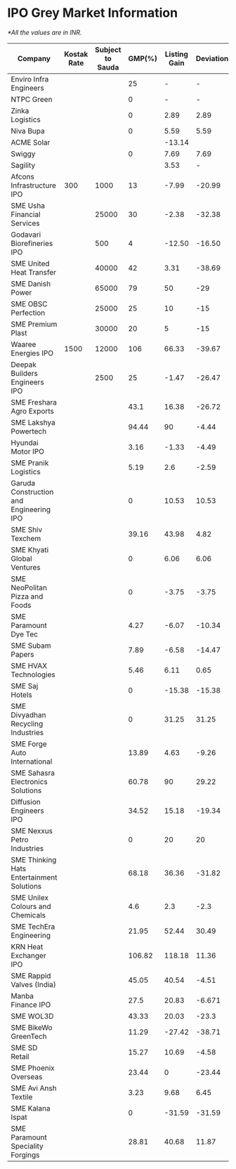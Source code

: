 # IPO Grey Market Information
_*All the values are in INR._

| Company | Kostak Rate | Subject to Sauda | GMP(%)| Listing Gain | Deviation |
|---------|-------------|------------------|-----|--------------|-----------|
|Enviro Infra Engineers| | |25|-|-|
|NTPC Green| | |0|-|-|
|Zinka Logistics| | |0|2.89|2.89|
|Niva Bupa| | |0|5.59|5.59|
|ACME Solar| | | |-13.14| |
|Swiggy| | |0|7.69|7.69|
|Sagility| | | |3.53|-|
|Afcons Infrastructure IPO |300|1000|13|-7.99|-20.99|
|SME Usha Financial Services| |25000|30|-2.38|-32.38|
|Godavari Biorefineries IPO| |500|4|-12.50|-16.50|
|SME United Heat Transfer| |40000|42|3.31|-38.69|
|SME Danish Power| |65000|79|50|-29|
|SME OBSC Perfection| |25000|25|10|-15|
|SME Premium Plast| |30000|20|5|-15|
|Waaree Energies IPO|1500|12000|106|66.33|-39.67|
|Deepak Builders Engineers IPO| |2500|25|-1.47|-26.47|
|SME Freshara Agro Exports| | |43.1|16.38|-26.72|
|SME Lakshya Powertech| | |94.44|90|-4.44|
|Hyundai Motor IPO| | |3.16|-1.33|-4.49|
|SME Pranik Logistics| | |5.19|2.6|-2.59|
|Garuda Construction and Engineering IPO| | |0|10.53|10.53|
|SME Shiv Texchem| | |39.16|43.98|4.82|
|SME Khyati Global Ventures| | |0|6.06|6.06|
|SME NeoPolitan Pizza and Foods| | |0|-3.75|-3.75|
|SME Paramount Dye Tec| | |4.27|-6.07|-10.34|
|SME Subam Papers| | |7.89|-6.58|-14.47|
|SME HVAX Technologies| | |5.46|6.11|0.65|
|SME Saj Hotels| | |0|-15.38|-15.38|
|SME Divyadhan Recycling Industries| | |0|31.25|31.25|
|SME Forge Auto International| | |13.89|4.63|-9.26|
|SME Sahasra Electronics Solutions| | |60.78|90|29.22|
|Diffusion Engineers IPO| | |34.52|15.18|-19.34|
|SME Nexxus Petro Industries | | |0|20|20|
|SME Thinking Hats Entertainment Solutions| | |68.18|36.36|-31.82|
|SME Unilex Colours and Chemicals| | |4.6|2.3|-2.3|
|SME TechEra Engineering| | |21.95|52.44|30.49|
|KRN Heat Exchanger IPO| | |106.82|118.18|11.36|
|SME Rappid Valves (India)| | |45.05|40.54|-4.51|
|Manba Finance IPO| | |27.5|20.83|-6.671|
|SME WOL3D| | |43.33|20.03|-23.3|
|SME BikeWo GreenTech| | |11.29|-27.42|-38.71|
|SME SD Retail| | |15.27|10.69|-4.58|
|SME Phoenix Overseas| | |23.44|0|-23.44|
|SME Avi Ansh Textile | | |3.23|9.68|6.45|
|SME Kalana Ispat| | |0|-31.59|-31.59|
|SME Paramount Speciality Forgings| | |28.81|40.68|11.87|

